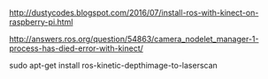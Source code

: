 http://dustycodes.blogspot.com/2016/07/install-ros-with-kinect-on-raspberry-pi.html

http://answers.ros.org/question/54863/camera_nodelet_manager-1-process-has-died-error-with-kinect/

sudo apt-get install ros-kinetic-depthimage-to-laserscan
